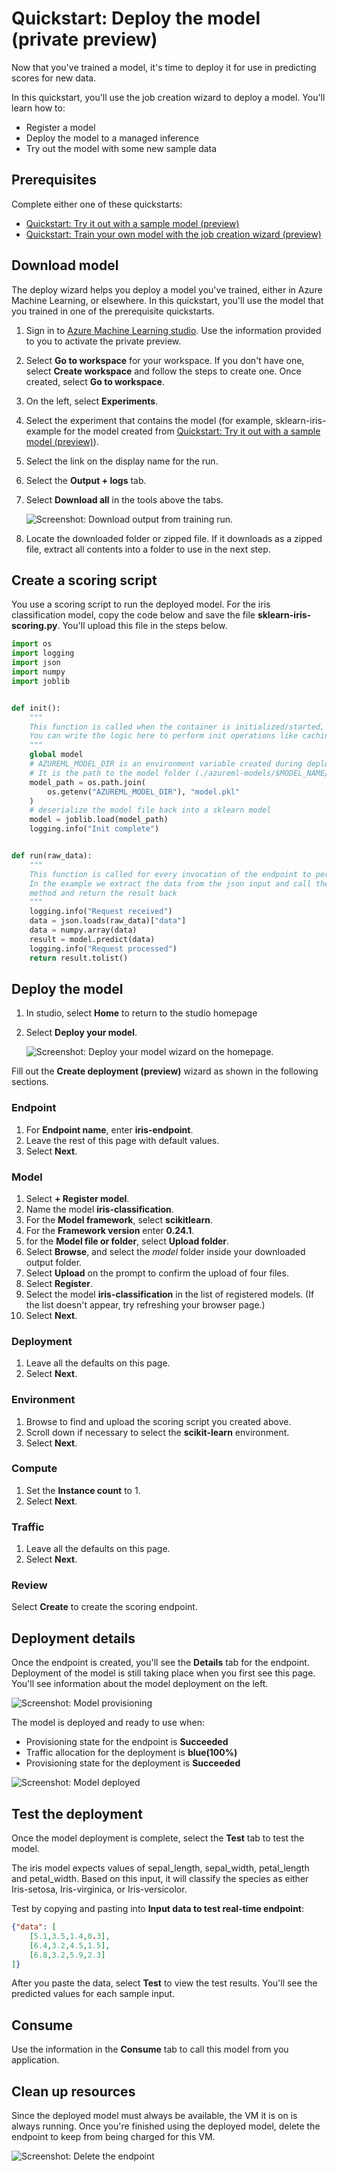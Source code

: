 # Quickstart: Deploy the model (private preview)

Now that you've trained a model, it's time to deploy it for use in predicting scores for new data.

In this quickstart, you'll use the job creation wizard to deploy a model.  You'll learn how to:

* Register a model
* Deploy the model to a managed inference
* Try out the model with some new sample data

## Prerequisites

Complete either one of these quickstarts:

* [Quickstart: Try it out with a sample model (preview)](quickstart-train-model-sample.md)
* [Quickstart: Train your own model with the job creation wizard (preview)](quickstart-train-model.md)
 
## Download model

The deploy wizard helps you deploy a model you've trained, either in Azure Machine Learning, or elsewhere.  In this quickstart, you'll use the model that you trained in one of the prerequisite quickstarts. 

1. Sign in to [Azure Machine Learning studio](https://ml.azure.com). Use the information provided to you to activate the private preview.
1. Select **Go to workspace** for your workspace. If you don't have one, select **Create workspace** and follow the steps to create one.  Once created, select **Go to workspace**.
1. On the left, select **Experiments**.
1. Select the experiment that contains the model (for example, sklearn-iris-example for the model created from [Quickstart: Try it out with a sample model (preview)](quickstart-train-model-sample.md)).
1. Select the link on the display name for the run.
1. Select the **Output + logs** tab.
1. Select **Download all** in the tools above the tabs.

    ![ Screenshot: Download output from training run. ](../media/quickstart-deploy-model/download-all.png)

1. Locate the downloaded folder or zipped file. If it downloads as a zipped file, extract all contents into a folder to use in the next step.

## Create a scoring script

You use a scoring script to run the deployed model.  For the iris classification model, copy the code below and save the file **sklearn-iris-scoring.py**.  You'll upload this file in the steps below.

```python
import os
import logging
import json
import numpy
import joblib


def init():
    """
    This function is called when the container is initialized/started, typically after create/update of the deployment.
    You can write the logic here to perform init operations like caching the model in memory
    """
    global model
    # AZUREML_MODEL_DIR is an environment variable created during deployment.
    # It is the path to the model folder (./azureml-models/$MODEL_NAME/$VERSION)
    model_path = os.path.join(
        os.getenv("AZUREML_MODEL_DIR"), "model.pkl"
    )
    # deserialize the model file back into a sklearn model
    model = joblib.load(model_path)
    logging.info("Init complete")


def run(raw_data):
    """
    This function is called for every invocation of the endpoint to perform the actual scoring/prediction.
    In the example we extract the data from the json input and call the scikit-learn model's predict()
    method and return the result back
    """
    logging.info("Request received")
    data = json.loads(raw_data)["data"]
    data = numpy.array(data)
    result = model.predict(data)
    logging.info("Request processed")
    return result.tolist()

```

## Deploy the model

1. In studio, select **Home** to return to the studio homepage
1. Select **Deploy your model**.

    ![ Screenshot: Deploy your model wizard on the homepage. ](../media/quickstart-deploy-model/deploy-your-model.png)

Fill out the **Create deployment (preview)** wizard as shown in the following sections.

### Endpoint

1. For **Endpoint name**, enter **iris-endpoint**.
1. Leave the rest of this page with default values.
1. Select **Next**.

### Model

1. Select **+ Register model**.
1. Name the model **iris-classification**.
1. For the **Model framework**, select **scikitlearn**.
1. For the **Framework version** enter **0.24.1**.
1. for the **Model file or folder**, select **Upload folder**.
1. Select **Browse**, and select the *model* folder inside your downloaded output folder.
1. Select **Upload** on the prompt to confirm the upload of four files.
1. Select **Register**.
1. Select the model **iris-classification** in the list of registered models.  (If the list doesn't appear, try refreshing your browser page.)
1. Select **Next**.

### Deployment

1. Leave all the defaults on this page.
1. Select **Next**.

### Environment

1. Browse to find and upload the scoring script you created above.
1. Scroll down if necessary to select the **scikit-learn** environment.
1. Select **Next**.

### Compute 

1. Set the **Instance count** to 1.
1. Select **Next**.

### Traffic

1. Leave all the defaults on this page.
1. Select **Next**.

### Review

Select **Create** to create the scoring endpoint.

## Deployment details

Once the endpoint is created, you'll see the **Details** tab for the endpoint.  Deployment of the model is still taking place when you first see this page.  You'll see information about the model deployment on the left.

![ Screenshot: Model provisioning](../media/quickstart-deploy-model/endpoint-details-deployment-provisioning.png) 

The model is deployed and ready to use when:

* Provisioning state for the endpoint is **Succeeded**
* Traffic allocation for the deployment is **blue(100%)**
* Provisioning state for the deployment is **Succeeded**

![ Screenshot: Model deployed](../media/quickstart-deploy-model/deploy-succeeded.png) 

## Test the deployment

Once the model deployment is complete, select the **Test** tab to test the model.  

The iris model expects values of sepal_length, sepal_width, petal_length and petal_width. Based on this input, it will classify the species as either Iris-setosa, Iris-virginica, or Iris-versicolor.

Test by copying and pasting into **Input data to test real-time endpoint**:

```json
{"data": [
    [5.1,3.5,1.4,0.3],
    [6.4,3.2,4.5,1.5],
    [6.8,3.2,5.9,2.3]
]}
```

After you paste the data, select **Test** to view the test results.  You'll see the predicted values for each sample input.

## Consume

Use the information in the **Consume** tab to call this model from you application.

## Clean up resources

Since the deployed model must always be available, the VM it is on is always running. Once you're finished using the deployed model, delete the endpoint to keep from being charged for this VM.

![ Screenshot: Delete the endpoint](../media/quickstart-deploy-model/delete-endpoint.png)